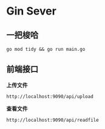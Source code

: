 # Gin Sever 

## 一把梭哈

```shell
go mod tidy && go run main.go
```

## 前端接口 
**上传文件**

```url
http://localhost:9090/api/upload
```
**查看文件**

```url
http://localhost:9090/api/readfile
```